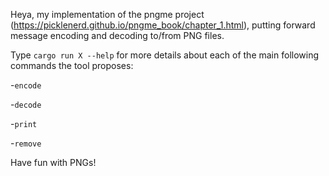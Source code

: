 Heya, my implementation of the pngme project (https://picklenerd.github.io/pngme_book/chapter_1.html), putting forward message encoding and decoding to/from PNG files. 

Type  `cargo run X --help` for more details about each of the main following commands the tool proposes:

-`encode`

-`decode`

-`print`

-`remove`


Have fun with PNGs!
